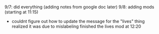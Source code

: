 9/7:
did everything (adding notes from google doc later)
9/8:
adding mods (starting at 11:15)
- couldnt figure out how to update the message for the "lives" thing
    realized it was due to mislabeling
finished the lives mod at 12:20